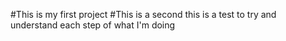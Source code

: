 #This is my first project
#This is a second
this is a test to try and understand each step of what I'm doing